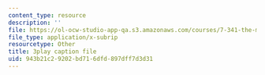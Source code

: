```yaml
---
content_type: resource
description: ''
file: https://ol-ocw-studio-app-qa.s3.amazonaws.com/courses/7-341-the-microbiome-and-drug-delivery-cross-species-communication-in-health-and-disease-spring-2018/943b21c29202bd716dfd897dff7d3d31_blD8f7MOhFQ.srt
file_type: application/x-subrip
resourcetype: Other
title: 3play caption file
uid: 943b21c2-9202-bd71-6dfd-897dff7d3d31
---
```

